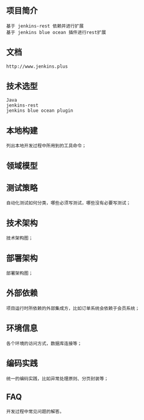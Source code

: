 ## 项目简介
    基于 jenkins-rest 依赖并进行扩展
    基于 jenkins blue ocean 插件进行rest扩展

## 文档
    http://www.jenkins.plus

## 技术选型
    Java
    jenkins-rest
    jenkins blue ocean plugin

## 本地构建
    列出本地开发过程中所用到的工具命令；

## 领域模型
    

## 测试策略
    自动化测试如何分类，哪些必须写测试，哪些没有必要写测试；

## 技术架构
    技术架构图；

## 部署架构
    部署架构图；

## 外部依赖
    项目运行时所依赖的外部集成方，比如订单系统会依赖于会员系统；

## 环境信息
    各个环境的访问方式，数据库连接等；

## 编码实践
    统一的编码实践，比如异常处理原则、分页封装等；

## FAQ
    开发过程中常见问题的解答。